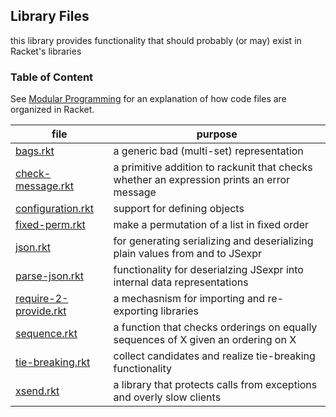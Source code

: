 ## Library Files 

this library provides functionality that should probably (or may) exist in Racket's libraries	 	    

### Table of Content


See [Modular Programming](https://felleisen.org/matthias/Thoughts/Modular_Programming.html)
for an explanation of how code files are organized in Racket.

| file | purpose |
|--------------------- | ------- |
| [bags.rkt](bags.rkt) | a generic bad (multi-set) representation | 
| [check-message.rkt](check-message.rkt) | a primitive addition to rackunit that checks whether an expression prints an error message | 
| [configuration.rkt](configuration.rkt) | support for defining objects | 
| [fixed-perm.rkt](fixed-perm.rkt) | make a permutation of a list in fixed order | 
| [json.rkt](json.rkt) | for generating serializing and deserializing plain values from and to JSexpr | 
| [parse-json.rkt](parse-json.rkt) | functionality for deserialzing JSexpr into internal data representations | 
| [require-2-provide.rkt](require-2-provide.rkt) | a mechasnism for importing and re-exporting libraries | 
| [sequence.rkt](sequence.rkt) | a function that checks orderings on equally sequences of X given an ordering on X | 
| [tie-breaking.rkt](tie-breaking.rkt) | collect candidates and realize tie-breaking functionality | 
| [xsend.rkt](xsend.rkt) | a library that protects calls from exceptions and overly slow clients | 

